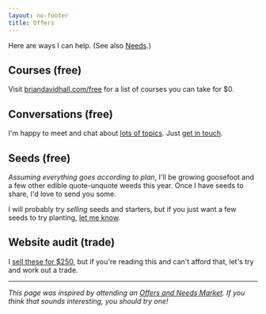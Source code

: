 ```yaml
---
layout: no-footer
title: Offers
---
```


Here are ways I can help. (See also [Needs](/needs).)

## Courses (free)

Visit [briandavidhall.com/free](/free) for a list of courses you can take for $0.

## Conversations (free)

I'm happy to meet and chat about [lots of topics](/topics). Just [get in touch](/contact).

## Seeds (free)

_Assuming everything goes according to plan_, I'll be growing goosefoot and a few other edible quote-unquote weeds this year. Once I have seeds to share, I'd love to send you some.

I will probably try _selling_ seeds and starters, but if you just want a few seeds to try planting, [let me know](/contact).

## Website audit (trade)

I [sell these for $250](/audit), but if you're reading this and can't afford that, let's try and work out a trade.

---

_This page was inspired by attending an [Offers and Needs Market](https://offersandneeds.com/). If you think that sounds interesting, you should try one!_
